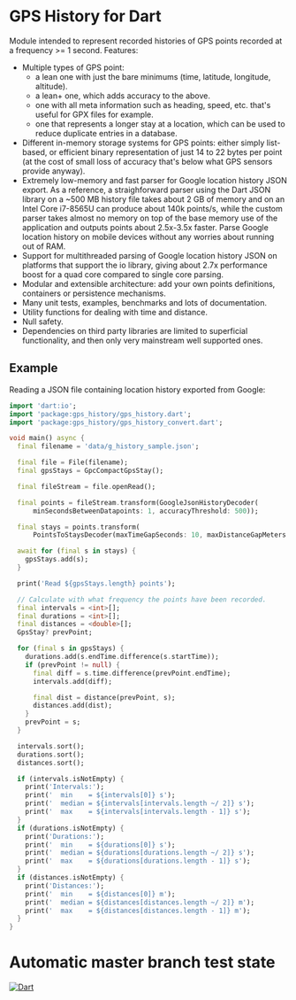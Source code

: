 # GPS History for Dart
Module intended to represent recorded histories of GPS points recorded at a
frequency >= 1 second. Features:

  * Multiple types of GPS point: 
    * a lean one with just the bare minimums (time, latitude, longitude, 
      altitude).
    * a lean+ one, which adds accuracy to the above.
    * one with all meta information such as heading, speed, etc. that's useful
      for GPX files for example. 
    * one that represents a longer stay at a location, which can be used to
      reduce duplicate entries in a database.
  * Different in-memory storage systems for GPS points: either simply 
    list-based, or efficient binary representation of just 14 to 22 bytes per
    point (at the cost of small loss of accuracy that's below what GPS sensors
    provide anyway).
  * Extremely low-memory and fast parser for Google location history JSON
    export. As a reference, a straighforward parser using the Dart JSON library
    on a ~500 MB history file takes about 2 GB of memory and on an Intel Core
    i7-8565U can produce about 140k points/s, while the custom parser takes
    almost no memory on top of the base memory use of the application and 
    outputs points about 2.5x-3.5x faster. Parse Google location history on
    mobile devices without any worries about running out of RAM.
  * Support for multithreaded parsing of Google location history JSON on 
    platforms that support the io library, giving about 2.7x performance boost
    for a quad core compared to single core parsing.
  * Modular and extensible architecture: add your own points definitions, 
    containers or persistence mechanisms.
  * Many unit tests, examples, benchmarks and lots of documentation.
  * Utility functions for dealing with time and distance.
  * Null safety.
  * Dependencies on third party libraries are limited to superficial 
    functionality, and then only very mainstream well supported ones.

## Example
Reading a JSON file containing location history exported from Google:
```dart
import 'dart:io';
import 'package:gps_history/gps_history.dart';
import 'package:gps_history/gps_history_convert.dart';

void main() async {
  final filename = 'data/g_history_sample.json';

  final file = File(filename);
  final gpsStays = GpcCompactGpsStay();

  final fileStream = file.openRead();

  final points = fileStream.transform(GoogleJsonHistoryDecoder(
      minSecondsBetweenDatapoints: 1, accuracyThreshold: 500));

  final stays = points.transform(
      PointsToStaysDecoder(maxTimeGapSeconds: 10, maxDistanceGapMeters: 10));

  await for (final s in stays) {
    gpsStays.add(s);
  }

  print('Read ${gpsStays.length} points');

  // Calculate with what frequency the points have been recorded.
  final intervals = <int>[];
  final durations = <int>[];
  final distances = <double>[];
  GpsStay? prevPoint;

  for (final s in gpsStays) {
    durations.add(s.endTime.difference(s.startTime));
    if (prevPoint != null) {
      final diff = s.time.difference(prevPoint.endTime);
      intervals.add(diff);

      final dist = distance(prevPoint, s);
      distances.add(dist);
    }
    prevPoint = s;
  }

  intervals.sort();
  durations.sort();
  distances.sort();

  if (intervals.isNotEmpty) {
    print('Intervals:');
    print('  min    = ${intervals[0]} s');
    print('  median = ${intervals[intervals.length ~/ 2]} s');
    print('  max    = ${intervals[intervals.length - 1]} s');
  }
  if (durations.isNotEmpty) {
    print('Durations:');
    print('  min    = ${durations[0]} s');
    print('  median = ${durations[durations.length ~/ 2]} s');
    print('  max    = ${durations[durations.length - 1]} s');
  }
  if (distances.isNotEmpty) {
    print('Distances:');
    print('  min    = ${distances[0]} m');
    print('  median = ${distances[distances.length ~/ 2]} m');
    print('  max    = ${distances[distances.length - 1]} m');
  }
}
```

# Automatic master branch test state
[![Dart](https://github.com/anxix/gps_history/actions/workflows/dart.yml/badge.svg)](https://github.com/anxix/gps_history/actions/workflows/dart.yml)
